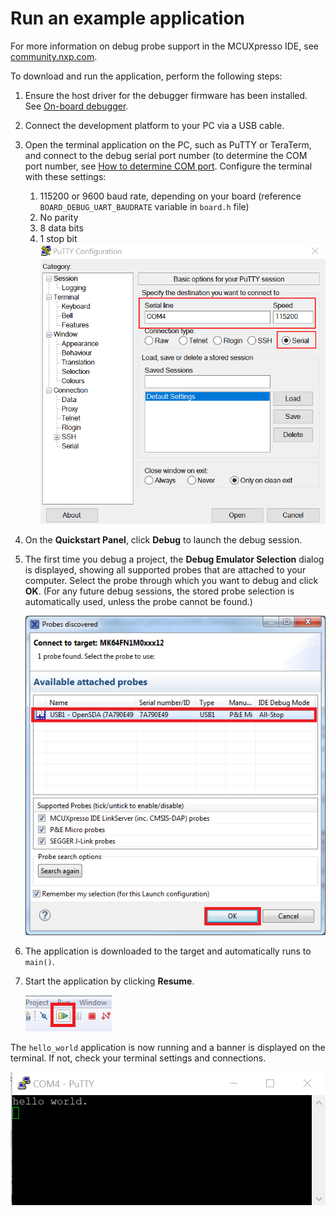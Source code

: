# Run an example application

For more information on debug probe support in the MCUXpresso IDE, see [community.nxp.com](https://community.nxp.com/message/630901).

To download and run the application, perform the following steps:

1.  Ensure the host driver for the debugger firmware has been installed. See [On-board debugger](on_board_debugger.md).
2.  Connect the development platform to your PC via a USB cable.
3.  Open the terminal application on the PC, such as PuTTY or TeraTerm, and connect to the debug serial port number \(to determine the COM port number, see [How to determine COM port](how_to_determine_com_port.md). Configure the terminal with these settings:

    1.  115200 or 9600 baud rate, depending on your board \(reference `BOARD_DEBUG_UART_BAUDRATE` variable in `board.h` file\)
    2.  No parity
    3.  8 data bits
    4.  1 stop bit
    ![](images/terminal_putty_configurations.png "Terminal (PuTTY) configurations")

4.  On the **Quickstart Panel**, click **Debug** to launch the debug session.

5.  The first time you debug a project, the **Debug Emulator Selection** dialog is displayed, showing all supported probes that are attached to your computer. Select the probe through which you want to debug and click **OK**. \(For any future debug sessions, the stored probe selection is automatically used, unless the probe cannot be found.\)

    ![](images/attached_probes_debug_emulator_selection.png "Attached Probes: debug emulator selection")

6.  The application is downloaded to the target and automatically runs to `main()`.
7.  Start the application by clicking **Resume**.

    ![](images/resume_button.png "Resume button")

The `hello_world` application is now running and a banner is displayed on the terminal. If not, check your terminal settings and connections.

![](images/hello_world_demo.png "Text display of the hello_world demo")

